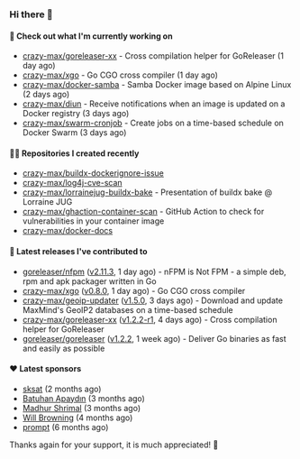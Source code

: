 ### Hi there 👋

#### 👷 Check out what I'm currently working on

- [crazy-max/goreleaser-xx](https://github.com/crazy-max/goreleaser-xx) - Cross compilation helper for GoReleaser (1 day ago)
- [crazy-max/xgo](https://github.com/crazy-max/xgo) - Go CGO cross compiler (1 day ago)
- [crazy-max/docker-samba](https://github.com/crazy-max/docker-samba) - Samba Docker image based on Alpine Linux (2 days ago)
- [crazy-max/diun](https://github.com/crazy-max/diun) - Receive notifications when an image is updated on a Docker registry (3 days ago)
- [crazy-max/swarm-cronjob](https://github.com/crazy-max/swarm-cronjob) - Create jobs on a time-based schedule on Docker Swarm (3 days ago)

#### 👨‍💻 Repositories I created recently

- [crazy-max/buildx-dockerignore-issue](https://github.com/crazy-max/buildx-dockerignore-issue)
- [crazy-max/log4j-cve-scan](https://github.com/crazy-max/log4j-cve-scan)
- [crazy-max/lorrainejug-buildx-bake](https://github.com/crazy-max/lorrainejug-buildx-bake) - Presentation of buildx bake @ Lorraine JUG
- [crazy-max/ghaction-container-scan](https://github.com/crazy-max/ghaction-container-scan) - GitHub Action to check for vulnerabilities in your container image
- [crazy-max/docker-docs](https://github.com/crazy-max/docker-docs)

#### 🚀 Latest releases I've contributed to

- [goreleaser/nfpm](https://github.com/goreleaser/nfpm) ([v2.11.3](https://github.com/goreleaser/nfpm/releases/tag/v2.11.3), 1 day ago) - nFPM is Not FPM - a simple deb, rpm and apk packager written in Go
- [crazy-max/xgo](https://github.com/crazy-max/xgo) ([v0.8.0](https://github.com/crazy-max/xgo/releases/tag/v0.8.0), 1 day ago) - Go CGO cross compiler
- [crazy-max/geoip-updater](https://github.com/crazy-max/geoip-updater) ([v1.5.0](https://github.com/crazy-max/geoip-updater/releases/tag/v1.5.0), 3 days ago) - Download and update MaxMind&#39;s GeoIP2 databases on a time-based schedule
- [crazy-max/goreleaser-xx](https://github.com/crazy-max/goreleaser-xx) ([v1.2.2-r1](https://github.com/crazy-max/goreleaser-xx/releases/tag/v1.2.2-r1), 4 days ago) - Cross compilation helper for GoReleaser
- [goreleaser/goreleaser](https://github.com/goreleaser/goreleaser) ([v1.2.2](https://github.com/goreleaser/goreleaser/releases/tag/v1.2.2), 1 week ago) - Deliver Go binaries as fast and easily as possible

#### ❤️ Latest sponsors
- [sksat](https://github.com/sksat) (2 months ago)
- [Batuhan Apaydın](https://github.com/developer-guy) (3 months ago)
- [Madhur Shrimal](https://github.com/shrimalmadhur) (3 months ago)
- [Will Browning](https://github.com/willbrowningme) (4 months ago)
- [prompt](https://github.com/pr-mpt) (6 months ago)

Thanks again for your support, it is much appreciated! 🙏
